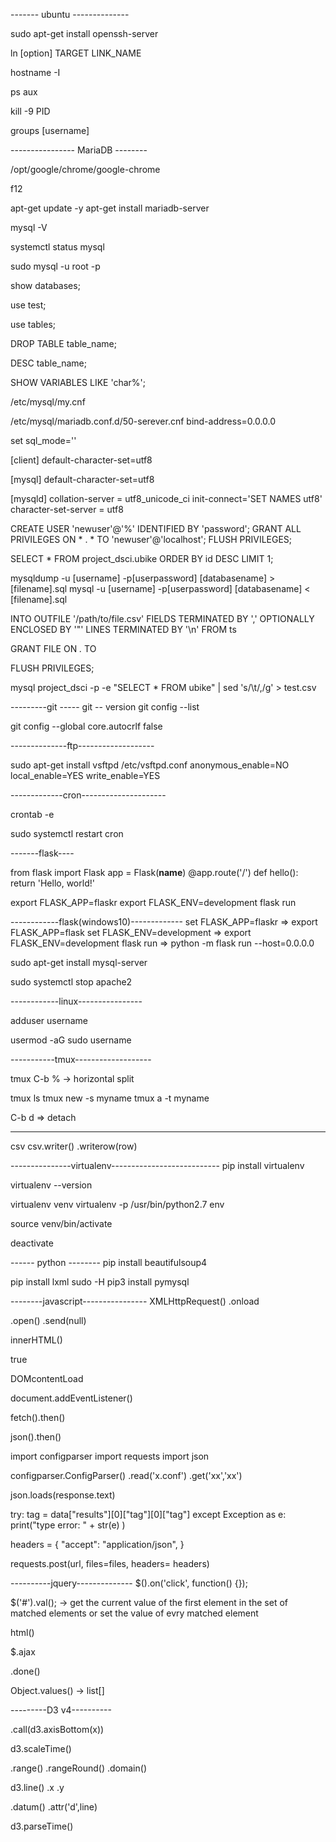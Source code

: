 ------- ubuntu --------------

sudo apt-get install openssh-server

ln [option] TARGET LINK_NAME

hostname -I

ps aux

kill -9 PID

groups [username]

---------------- MariaDB --------

/opt/google/chrome/google-chrome

f12

apt-get update -y
apt-get install mariadb-server

mysql -V

systemctl status mysql

sudo mysql -u root -p

show databases;

use test;

use tables;

DROP TABLE table_name;

DESC table_name;

SHOW VARIABLES LIKE  'char%';

/etc/mysql/my.cnf

/etc/mysql/mariadb.conf.d/50-serever.cnf
bind-address=0.0.0.0

set sql_mode=''


[client]
default-character-set=utf8

[mysql]
default-character-set=utf8


[mysqld]
collation-server = utf8_unicode_ci
init-connect='SET NAMES utf8'
character-set-server = utf8

CREATE USER 'newuser'@'%' IDENTIFIED BY 'password';
GRANT ALL PRIVILEGES ON * . * TO 'newuser'@'localhost';
FLUSH PRIVILEGES;


SELECT * FROM project_dsci.ubike ORDER BY id DESC LIMIT 1;

mysqldump -u [username] -p[userpassword] [databasename] > [filename].sql
mysql -u [username] -p[userpassword] [databasename] < [filename].sql



INTO OUTFILE '/path/to/file.csv'
FIELDS TERMINATED BY ',' OPTIONALLY ENCLOSED BY '"'
LINES TERMINATED BY '\n'
FROM ts

GRANT FILE  ON  *.* TO  

FLUSH PRIVILEGES;

mysql project_dsci -p -e "SELECT * FROM ubike" | sed 's/\t/,/g' > test.csv


---------git -----
git -- version
git config --list

git config --global core.autocrlf false

--------------ftp-------------------

sudo apt-get install vsftpd
/etc/vsftpd.conf
anonymous_enable=NO
local_enable=YES
write_enable=YES


-------------cron---------------------

crontab -e

sudo systemctl restart cron


-------flask----

from flask import Flask
app = Flask(__name__)
@app.route('/')
def hello():
    return 'Hello, world!'



export FLASK_APP=flaskr
export FLASK_ENV=development
flask run

------------flask(windows10)-------------
set FLASK_APP=flaskr   => export FLASK_APP=flask
set FLASK_ENV=development => export FLASK_ENV=development
flask run   => python -m flask run --host=0.0.0.0





sudo apt-get install mysql-server




sudo systemctl stop apache2

------------linux----------------

adduser username

usermod -aG sudo username

-----------tmux-------------------

tmux
C-b % -> horizontal split

tmux ls
tmux new -s myname
tmux a -t myname

C-b d => detach


----------
csv
csv.writer()
.writerow(row)

---------------virtualenv---------------------------
pip install virtualenv

virtualenv --version

virtualenv venv
virtualenv -p /usr/bin/python2.7 env

source venv/bin/activate

deactivate

------ python --------
pip install beautifulsoup4

pip install lxml
sudo -H pip3 install pymysql

--------javascript----------------
XMLHttpRequest()
.onload

.open()
.send(null)

innerHTML()


true

DOMcontentLoad

document.addEventListener()





fetch().then()

json().then()



import configparser
import requests
import json

configparser.ConfigParser()
.read('x.conf')
.get('xx','xx')

json.loads(response.text)

try:
    tag = data["results"][0]["tag"][0]["tag"]
except Exception as e:
    print("type error: " + str(e) )

headers = {
    "accept": "application/json",
}

requests.post(url, files=files, headers= headers)

----------jquery--------------
$().on('click', function() {});

$('#').val(); -> get the current value of the first element in the set of matched elements or set the value of evry matched element

html()



$.ajax

.done()

Object.values()  -> list[]


---------D3 v4----------


.call(d3.axisBottom(x))

d3.scaleTime()

.range()
.rangeRound()
.domain()

d3.line()
.x
.y


.datum()
.attr('d',line)

d3.parseTime()

